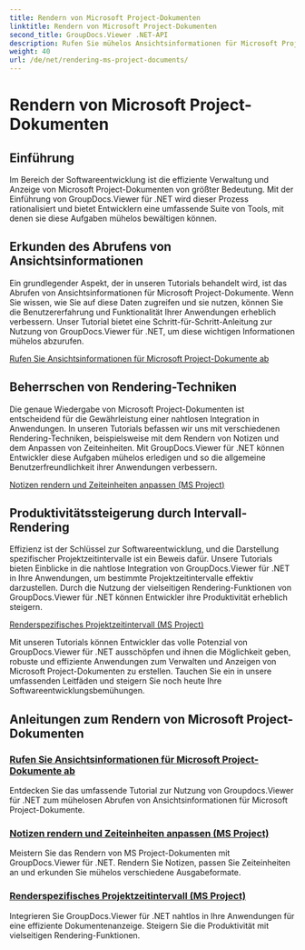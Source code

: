 ```yaml
---
title: Rendern von Microsoft Project-Dokumenten
linktitle: Rendern von Microsoft Project-Dokumenten
second_title: GroupDocs.Viewer .NET-API
description: Rufen Sie mühelos Ansichtsinformationen für Microsoft Project-Dokumente mit GroupDocs.Viewer für .NET ab. Steigern Sie die Produktivität mit vielseitigen Rendering-Funktionen.
weight: 40
url: /de/net/rendering-ms-project-documents/
---
```


# Rendern von Microsoft Project-Dokumenten

## Einführung

Im Bereich der Softwareentwicklung ist die effiziente Verwaltung und Anzeige von Microsoft Project-Dokumenten von größter Bedeutung. Mit der Einführung von GroupDocs.Viewer für .NET wird dieser Prozess rationalisiert und bietet Entwicklern eine umfassende Suite von Tools, mit denen sie diese Aufgaben mühelos bewältigen können.

## Erkunden des Abrufens von Ansichtsinformationen
Ein grundlegender Aspekt, der in unseren Tutorials behandelt wird, ist das Abrufen von Ansichtsinformationen für Microsoft Project-Dokumente. Wenn Sie wissen, wie Sie auf diese Daten zugreifen und sie nutzen, können Sie die Benutzererfahrung und Funktionalität Ihrer Anwendungen erheblich verbessern. Unser Tutorial bietet eine Schritt-für-Schritt-Anleitung zur Nutzung von GroupDocs.Viewer für .NET, um diese wichtigen Informationen mühelos abzurufen.

[Rufen Sie Ansichtsinformationen für Microsoft Project-Dokumente ab](./get-view-info-ms-project/)

## Beherrschen von Rendering-Techniken
Die genaue Wiedergabe von Microsoft Project-Dokumenten ist entscheidend für die Gewährleistung einer nahtlosen Integration in Anwendungen. In unseren Tutorials befassen wir uns mit verschiedenen Rendering-Techniken, beispielsweise mit dem Rendern von Notizen und dem Anpassen von Zeiteinheiten. Mit GroupDocs.Viewer für .NET können Entwickler diese Aufgaben mühelos erledigen und so die allgemeine Benutzerfreundlichkeit ihrer Anwendungen verbessern.

[Notizen rendern und Zeiteinheiten anpassen (MS Project)](./render-notes-and-adjust-time-ms-project/)

## Produktivitätssteigerung durch Intervall-Rendering
Effizienz ist der Schlüssel zur Softwareentwicklung, und die Darstellung spezifischer Projektzeitintervalle ist ein Beweis dafür. Unsere Tutorials bieten Einblicke in die nahtlose Integration von GroupDocs.Viewer für .NET in Ihre Anwendungen, um bestimmte Projektzeitintervalle effektiv darzustellen. Durch die Nutzung der vielseitigen Rendering-Funktionen von GroupDocs.Viewer für .NET können Entwickler ihre Produktivität erheblich steigern.

[Renderspezifisches Projektzeitintervall (MS Project)](./render-project-time-interval-ms-project/)

Mit unseren Tutorials können Entwickler das volle Potenzial von GroupDocs.Viewer für .NET ausschöpfen und ihnen die Möglichkeit geben, robuste und effiziente Anwendungen zum Verwalten und Anzeigen von Microsoft Project-Dokumenten zu erstellen. Tauchen Sie ein in unsere umfassenden Leitfäden und steigern Sie noch heute Ihre Softwareentwicklungsbemühungen.
## Anleitungen zum Rendern von Microsoft Project-Dokumenten
### [Rufen Sie Ansichtsinformationen für Microsoft Project-Dokumente ab](./get-view-info-ms-project/)
Entdecken Sie das umfassende Tutorial zur Nutzung von Groupdocs.Viewer für .NET zum mühelosen Abrufen von Ansichtsinformationen für Microsoft Project-Dokumente.
### [Notizen rendern und Zeiteinheiten anpassen (MS Project)](./render-notes-and-adjust-time-ms-project/)
Meistern Sie das Rendern von MS Project-Dokumenten mit GroupDocs.Viewer für .NET. Rendern Sie Notizen, passen Sie Zeiteinheiten an und erkunden Sie mühelos verschiedene Ausgabeformate.
### [Renderspezifisches Projektzeitintervall (MS Project)](./render-project-time-interval-ms-project/)
Integrieren Sie GroupDocs.Viewer für .NET nahtlos in Ihre Anwendungen für eine effiziente Dokumentenanzeige. Steigern Sie die Produktivität mit vielseitigen Rendering-Funktionen.